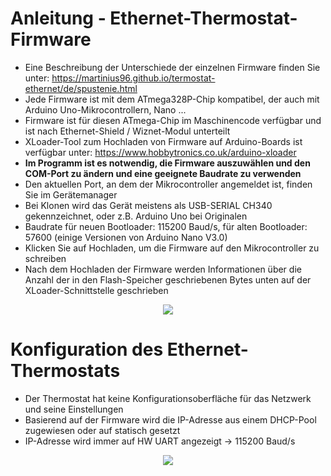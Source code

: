 # Anleitung - Ethernet-Thermostat-Firmware
* Eine Beschreibung der Unterschiede der einzelnen Firmware finden Sie unter: https://martinius96.github.io/termostat-ethernet/de/spustenie.html
* Jede Firmware ist mit dem ATmega328P-Chip kompatibel, der auch mit Arduino Uno-Mikrocontrollern, Nano ...
* Firmware ist für diesen ATmega-Chip im Maschinencode verfügbar und ist nach Ethernet-Shield / Wiznet-Modul unterteilt
* XLoader-Tool zum Hochladen von Firmware auf Arduino-Boards ist verfügbar unter: https://www.hobbytronics.co.uk/arduino-xloader
* **Im Programm ist es notwendig, die Firmware auszuwählen und den COM-Port zu ändern und eine geeignete Baudrate zu verwenden**
* Den aktuellen Port, an dem der Mikrocontroller angemeldet ist, finden Sie im Gerätemanager
* Bei Klonen wird das Gerät meistens als USB-SERIAL CH340 gekennzeichnet, oder z.B. Arduino Uno bei Originalen
* Baudrate für neuen Bootloader: 115200 Baud/s, für alten Bootloader: 57600 (einige Versionen von Arduino Nano V3.0)
* Klicken Sie auf Hochladen, um die Firmware auf den Mikrocontroller zu schreiben
* Nach dem Hochladen der Firmware werden Informationen über die Anzahl der in den Flash-Speicher geschriebenen Bytes unten auf der XLoader-Schnittstelle geschrieben

<p align="center">
  <img src="https://i.imgur.com/N1CHBoL.png" />
</p>

# Konfiguration des Ethernet-Thermostats
* Der Thermostat hat keine Konfigurationsoberfläche für das Netzwerk und seine Einstellungen
* Basierend auf der Firmware wird die IP-Adresse aus einem DHCP-Pool zugewiesen oder auf statisch gesetzt
* IP-Adresse wird immer auf HW UART angezeigt -> 115200 Baud/s
<p align="center">
  <img src="https://i.imgur.com/yufSKiq.png" />
</p>
